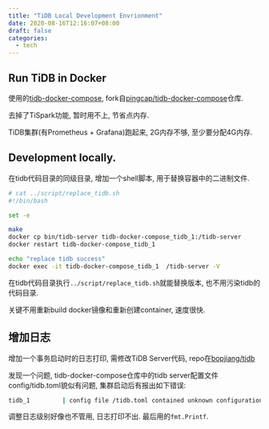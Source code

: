 ```yaml
---
title: "TiDB Local Development Envrionment"
date: 2020-08-16T12:16:07+08:00
draft: false
categories:
  - tech
---
```



## Run TiDB in Docker

使用的[tidb-docker-compose](https://github.com/bopjiang/tidb-docker-compose/tree/2020-hp-jiang), fork自[pingcap/tidb-docker-compose](https://github.com/pingcap/tidb-docker-compose)仓库.

去掉了TiSpark功能, 暂时用不上, 节省点内存.

TiDB集群(有Prometheus + Grafana)跑起来, 2G内存不够, 至少要分配4G内存.

## Development locally.

在tidb代码目录的同级目录, 增加一个shell脚本, 用于替换容器中的二进制文件.

```bash
# cat ../script/replace_tidb.sh
#!/bin/bash

set -e

make
docker cp bin/tidb-server tidb-docker-compose_tidb_1:/tidb-server
docker restart tidb-docker-compose_tidb_1

echo "replace tidb success"
docker exec -it tidb-docker-compose_tidb_1  /tidb-server -V
```

在tidb代码目录执行`../script/replace_tidb.sh`就能替换版本, 也不用污染tidb的代码目录.

关键不用重新build docker镜像和重新创建container, 速度很快.

## 增加日志

增加一个事务启动时的日志打印, 需修改TiDB Server代码, repo在[bopjiang/tidb](https://github.com/bopjiang/tidb/tree/2020)


发现一个问题, tidb-docker-compose仓库中的tidb server配置文件config/tidb.toml貌似有问题, 集群启动后有报出如下错误:
```bash
tidb_1         | config file /tidb.toml contained unknown configuration options: log.file.log-rotate, performance.retry-limit, plan-cache, plan-cache.enabled, plan-cache.capacity, plan-cache.shards
```

调整日志级别好像也不管用, 日志打印不出. 最后用的`fmt.Printf`.







